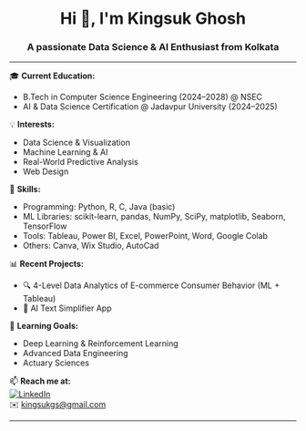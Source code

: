 <h1 align="center">Hi 👋, I'm Kingsuk Ghosh</h1>
<h3 align="center">A passionate Data Science & AI Enthusiast from Kolkata</h3>

---

🎓 **Current Education:**
- B.Tech in Computer Science Engineering (2024–2028) @ NSEC  
- AI & Data Science Certification @ Jadavpur University (2024–2025)

💡 **Interests:**
- Data Science & Visualization
- Machine Learning & AI
- Real-World Predictive Analysis
- Web Design 

🧠 **Skills:**
- Programming: Python, R, C, Java (basic)
- ML Libraries: scikit-learn, pandas, NumPy, SciPy, matplotlib, Seaborn, TensorFlow
- Tools: Tableau, Power BI, Excel, PowerPoint, Word, Google Colab
- Others: Canva, Wix Studio, AutoCad

📊 **Recent Projects:**
- 🔍 4-Level Data Analytics of E-commerce Consumer Behavior (ML + Tableau)
- 🤖 AI Text Simplifier App

🌱 **Learning Goals:**
- Deep Learning & Reinforcement Learning
- Advanced Data Engineering
- Actuary Sciences

📫 **Reach me at:**  
[![LinkedIn](https://img.shields.io/badge/LinkedIn-blue?logo=linkedin)](https://www.linkedin.com/in/your-profile)  
✉️ kingsukgs@gmail.com

---

